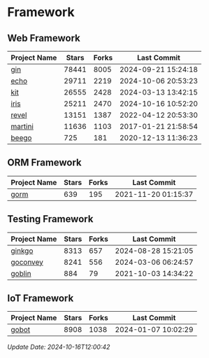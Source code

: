 # Framework

## Web Framework
| Project Name | Stars | Forks | Last Commit |
| ------------ | ----- | ----- | ----------- |
| [gin](https://github.com/gin-gonic/gin) | 78441 | 8005 | 2024-09-21 15:24:18 |
| [echo](https://github.com/labstack/echo) | 29711 | 2219 | 2024-10-06 20:53:23 |
| [kit](https://github.com/go-kit/kit) | 26555 | 2428 | 2024-03-13 13:42:15 |
| [iris](https://github.com/kataras/iris) | 25211 | 2470 | 2024-10-16 10:52:20 |
| [revel](https://github.com/revel/revel) | 13151 | 1387 | 2022-04-12 20:53:30 |
| [martini](https://github.com/go-martini/martini) | 11636 | 1103 | 2017-01-21 21:58:54 |
| [beego](https://github.com/astaxie/beego) | 725 | 181 | 2020-12-13 11:36:23 |

## ORM Framework
| Project Name | Stars | Forks | Last Commit |
| ------------ | ----- | ----- | ----------- |
| [gorm](https://github.com/jinzhu/gorm) | 639 | 195 | 2021-11-20 01:15:37 |

## Testing Framework
| Project Name | Stars | Forks | Last Commit |
| ------------ | ----- | ----- | ----------- |
| [ginkgo](https://github.com/onsi/ginkgo) | 8313 | 657 | 2024-08-28 15:21:05 |
| [goconvey](https://github.com/smartystreets/goconvey) | 8241 | 556 | 2024-03-06 06:24:57 |
| [goblin](https://github.com/franela/goblin) | 884 | 79 | 2021-10-03 14:34:22 |

## IoT Framework
| Project Name | Stars | Forks | Last Commit |
| ------------ | ----- | ----- | ----------- |
| [gobot](https://github.com/hybridgroup/gobot) | 8908 | 1038 | 2024-01-07 10:02:29 |

*Update Date: 2024-10-16T12:00:42*